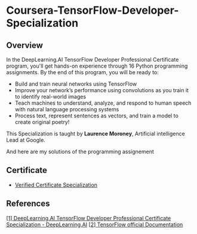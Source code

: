 # Coursera-TensorFlow-Developer-Specialization
 
## Overview
In the DeepLearning.AI TensorFlow Developer Professional Certificate program, you'll get hands-on experience through 16 Python programming assignments. By the end of this program, you will be ready to: 

- Build and train neural networks using TensorFlow
- Improve your network’s performance using convolutions as you train it to identify real-world images
- Teach machines to understand, analyze, and respond to human speech with natural language processing systems
- Process text, represent sentences as vectors, and train a model to create original poetry! 

This Specialization is taught by **Laurence Moroney**, Artificial intelligence Lead at Google.

And here are my solutions of the programming assignement 
 
## Certificate
* [Verified Certificate Specialization](https://www.coursera.org/account/accomplishments/specialization/certificate/GTHGJXM994ZA)


## References
[[1] DeepLearning.AI TensorFlow Developer Professional Certificate Specialization -  DeepLearning.AI](https://www.coursera.org/professional-certificates/tensorflow-in-practice)
[[2] TensorFlow official Documentation](https://www.tensorflow.org)
